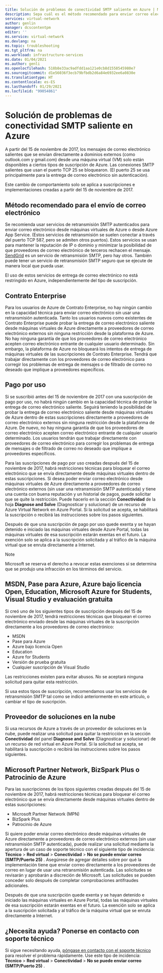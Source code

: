 ```yaml
---
title: Solución de problemas de conectividad SMTP saliente en Azure | Microsoft Docs
description: Sepa cuál es el método recomendado para enviar correo electrónico y cómo solucionar problemas de conectividad SMTP saliente en Azure.
services: virtual-network
author: genlin
manager: dcscontentpm
editor: ''
ms.service: virtual-network
ms.devlang: na
ms.topic: troubleshooting
ms.tgt_pltfrm: na
ms.workload: infrastructure-services
ms.date: 01/04/2021
ms.author: genli
ms.openlocfilehash: 518b8e33ac9adfdd1aa121e0cb8d1558545980e7
ms.sourcegitcommit: d1e56036f3ecb79bfbdb2d6a84e6932ee6a0830e
ms.translationtype: HT
ms.contentlocale: es-ES
ms.lasthandoff: 01/29/2021
ms.locfileid: "99054861"
---
```

# <a name="troubleshoot-outbound-smtp-connectivity-problems-in-azure"></a>Solución de problemas de conectividad SMTP saliente en Azure

A partir del 15 de noviembre de 2017, los mensajes de correo electrónico salientes que se envían directamente a dominios externos (como outlook.com y gmail.com) desde una máquina virtual (VM) solo están disponibles a ciertos tipos de suscripción de Azure. Las conexiones SMTP salientes que usan el puerto TCP 25 se bloquearon. (El puerto 25 se usa principalmente para la entrega de correo electrónico sin autenticación).

Este cambio de comportamiento solo se aplica a suscripciones e implementaciones creadas a partir del 15 de noviembre de 2017.

## <a name="recommended-method-of-sending-email"></a>Método recomendado para el envío de correo electrónico

Se recomienda usar servicios de retransmisión SMTP autenticados para enviar correo electrónico desde máquinas virtuales de Azure o desde Azure App Service. (Estos servicios de retransmisión se suelen conectar a través del puerto TCP 587, pero se admiten otros puertos). Estos servicios se usan para mantener la reputación de IP o dominio y minimizar la posibilidad de que proveedores de correo electrónico de terceros rechacen el mensaje. [SendGrid](https://sendgrid.com/partners/azure/) es un servicio de retransmisión SMTP, pero hay otros. También puede tener un servicio de retransmisión SMTP seguro que se ejecute de manera local que pueda usar.

El uso de estos servicios de entrega de correo electrónico no está restringido en Azure, independientemente del tipo de suscripción.

## <a name="enterprise-agreement"></a>Contrato Enterprise

Para los usuarios de Azure de Contrato Enterprise, no hay ningún cambio en la capacidad técnica para enviar correo electrónico sin usar una retransmisión autenticada. Tanto los usuarios nuevos como existentes de Contrato Enterprise puede probar la entrega de correo electrónico saliente desde máquinas virtuales de Azure directamente a proveedores de correo electrónico externos sin ninguna restricción desde la plataforma de Azure. No hay ninguna garantía de que los proveedores de correo electrónico acepten correo electrónico entrante de cualquier usuario determinado. Sin embargo, la plataforma de Azure no bloqueará los intentos de entrega de máquinas virtuales de las suscripciones de Contrato Enterprise. Tendrá que trabajar directamente con los proveedores de correo electrónico para corregir los problemas de entrega de mensajes o de filtrado de correo no deseado que implique a proveedores específicos.

## <a name="pay-as-you-go"></a>Pago por uso

Si se suscribió antes del 15 de noviembre de 2017 con una suscripción de pago por uso, no habrá ningún cambio en la capacidad técnica de probar la entrega de correo electrónico saliente. Seguirá teniendo la posibilidad de probar la entrega de correo electrónico saliente desde máquinas virtuales de Azure dentro de estas suscripciones directamente a proveedores de correo electrónico externos sin ninguna restricción desde la plataforma de Azure. De nuevo, no hay ninguna garantía de que los proveedores de correo electrónico acepten correo electrónico entrante de cualquier usuario determinado. Los usuarios tendrán que trabajar directamente con proveedores de correo electrónico para corregir los problemas de entrega de mensajes o de filtrado de correo no deseado que implique a proveedores específicos.

Para las suscripciones de pago por uso creadas después del 15 de noviembre de 2017, habrá restricciones técnicas para bloquear el correo electrónico que se envía directamente desde máquinas virtuales dentro de estas suscripciones. Si desea poder enviar correo electrónico desde máquinas virtuales de Azure directamente a proveedores de correo electrónico externos (sin usar una retransmisión SMTP autenticada) y tiene una cuenta con buena reputación y un historial de pagos, puede solicitar que se quite la restricción. Puede hacerlo en la sección **Conectividad** de la hoja **Diagnose and Solve** (Diagnosticar y solucionar) de un recurso de Azure Virtual Network en Azure Portal. Si la solicitud se acepta, se habilitará la suscripción o recibirá las instrucciones sobre los pasos siguientes. 

Después de que una suscripción de pago por uso quede exenta y se hayan detenido e iniciado las máquinas virtuales desde Azure Portal, todas las máquinas virtuales de esa suscripción estarán exentas en el futuro. La exención solo se aplica a la suscripción solicitada y al tráfico de la máquina virtual que se enruta directamente a Internet.

> [!NOTE]
> Microsoft se reserva el derecho a revocar estas exenciones si se determina que se produjo una infracción en los términos del servicio.

## <a name="msdn-azure-pass-azure-in-open-education-azure-for-students-visual-studio-and-free-trial"></a>MSDN, Pase para Azure, Azure bajo licencia Open, Education, Microsoft Azure for Students, Visual Studio y evaluación gratuita

Si creó uno de los siguientes tipos de suscripción después del 15 de noviembre de 2017, tendrá restricciones técnicas que bloquean el correo electrónico enviado desde las máquinas virtuales de la suscripción directamente a los proveedores de correo electrónico:
- MSDN
- Pase para Azure
- Azure bajo licencia Open
- Education
- Azure for Students
- Versión de prueba gratuita
- Cualquier suscripción de Visual Studio  

Las restricciones existen para evitar abusos. No se aceptará ninguna solicitud para quitar esta restricción.

Si usa estos tipos de suscripción, recomendamos usar los servicios de retransmisión SMTP tal como se indicó anteriormente en este artículo, o cambiar el tipo de suscripción.

## <a name="cloud-solution-provider"></a>Proveedor de soluciones en la nube

Si usa recursos de Azure a través de un proveedor de soluciones en la nube, puede realizar una solicitud para quitar la restricción en la sección **Conectividad** del panel **Diagnose and Solve** (Diagnosticar y solucionar) de un recurso de red virtual en Azure Portal. Si la solicitud se acepta, se habilitará la suscripción o recibirá las instrucciones sobre los pasos siguientes.

## <a name="microsoft-partner-network-bizspark-plus-or-azure-sponsorship"></a>Microsoft Partner Network, BizSpark Plus o Patrocinio de Azure

Para las suscripciones de los tipos siguientes creadas después del 15 de noviembre de 2017, habrá restricciones técnicas para bloquear el correo electrónico que se envía directamente desde máquinas virtuales dentro de estas suscripciones:

- Microsoft Partner Network (MPN)
- BizSpark Plus
- Patrocinio de Azure

Si quiere poder enviar correo electrónico desde máquinas virtuales de Azure directamente a proveedores de correo electrónico externos (sin usar retransmisión SMTP autenticada), puede realizar una solicitud mediante la apertura de un caso de soporte técnico con el siguiente tipo de incidencia: **Técnico** > **Red virtual** > **Conectividad** > **No se puede enviar correo (SMTP/Puerto 25)** . Asegúrese de agregar detalles sobre por qué la implementación tiene que enviar correo directamente a los proveedores de correo en lugar de usar una retransmisión autenticada. Las solicitudes se revisarán y aprobarán a discreción de Microsoft. Las solicitudes se pueden conceder solo después de completar comprobaciones antifraudes adicionales. 

Después de que una suscripción quede exenta y se hayan detenido e iniciado las máquinas virtuales en Azure Portal, todas las máquinas virtuales de esa suscripción estarán exentas en el futuro. La exención solo se aplica a la suscripción solicitada y al tráfico de la máquina virtual que se enruta directamente a Internet.

## <a name="need-help-contact-support"></a>¿Necesita ayuda? Ponerse en contacto con soporte técnico

Si sigue necesitando ayuda, [póngase en contacto con el soporte técnico](https://portal.azure.com/?#blade/Microsoft_Azure_Support/HelpAndSupportBlade) para resolver el problema rápidamente. Use este tipo de incidencia: **Técnico** > **Red virtual** > **Conectividad** > **No se puede enviar correo (SMTP/Puerto 25)** .
